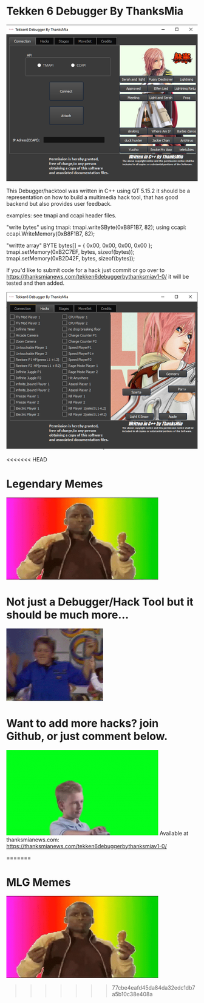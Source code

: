 # Tekken 6 Debugger By ThanksMia
![alt text](https://github.com/thanksmia/Tekken-6-Debugger-By-ThanksMia/blob/master/debuggerthanksmia1.PNG)

This Debugger/hacktool was written in C++ using QT 5.15.2 it should be a representation on
how to build a multimedia hack tool, that has good backend but also provides user feedback.


examples: see tmapi and ccapi header files.

"write bytes"
using tmapi: tmapi.writeSByte(0xB8F1B7, 82);
using ccapi: ccapi.WriteMemory(0xB8F1B7, 82);

"writtte array"
BYTE bytes[] = { 0x00, 0x00, 0x00, 0x00 };
                tmapi.setMemory(0xB2C7EF, bytes, sizeof(bytes));
                tmapi.setMemory(0xB2D42F, bytes, sizeof(bytes));



If you'd like to submit code for a hack  just  commit or go over to
https://thanksmianews.com/tekken6debuggerbythanksmiav1-0/ 
it will be tested and then added.

 ![alt text](https://github.com/thanksmia/Tekken-6-Debugger-By-ThanksMia/blob/master/debuggersite2thanksmia.PNG)
 
<<<<<<< HEAD
 # Legendary Memes
 ![alt text](https://github.com/thanksmia/Tekken-6-Debugger-By-ThanksMia/blob/master/kyceating.gif)
 
 # Not just a Debugger/Hack Tool but it should be  much more…
 
  ![alt text](https://github.com/thanksmia/Tekken-6-Debugger-By-ThanksMia/blob/master/duanedance.gif)
  
  # Want to add more hacks? join Github, or just comment below.
  ![alt text](https://github.com/thanksmia/Tekken-6-Debugger-By-ThanksMia/blob/master/approved.gif)
  Available at thanksmianews.com: https://thanksmianews.com/tekken6debuggerbythanksmiav1-0/
  
=======
 # MLG Memes
 ![alt text](https://github.com/thanksmia/Tekken-6-Debugger-By-ThanksMia/blob/master/kyceating.gif)
>>>>>>> 77cbe4eafd45da84da32edc1db7a5b10c38e408a
